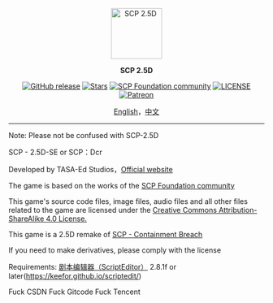<p align="center">
    <a href="https://www.tasaed.top" target="_blank" rel="noopener noreferrer">
        <img width="100" src="https://s2.loli.net/2024/07/22/zptoSGinU3s1Q45.png" alt="SCP 2.5D" />
    </a>
</p>

<p align="center"><b>SCP 2.5D</b></p>

<p align="center">
<a href="https://github.com/TASA-Ed/scp25d-SE/releases"><img alt="GitHub release" src="https://img.shields.io/github/v/release/TASA-Ed/scp25d-SE.svg?style=flat-square&include_prereleases"/></a>
<a href="https://github.com/TASA-Ed/scp25d-SE/stargazers"><img alt="Stars" src="https://img.shields.io/github/stars/TASA-Ed/scp25d-SE?color=8ef6e4&style=flat-square"/></a>
<a href="https://scp-wiki.wikidot.com/"><img alt="SCP Foundation community" src="https://img.shields.io/badge/SCP%20Foundation-gray?style=flat-square&logo=scpfoundation"/></a>
<a href="https://creativecommons.org/licenses/by-sa/4.0/"><img alt="LICENSE" src="https://img.shields.io/badge/CC--BY--SA%204.0-blue?style=flat-square&color=dddddd&labelColor=dddddd&logo=creativecommons&logoColor=000000"/></a>
<a href="https://www.patreon.com/tasaed"><img alt="Patreon" src="https://img.shields.io/badge/Patreon-yellow?style=flat-square&logo=patreon"/></a>
</p>

<p align="center">
<a href="README.md">English</a>，<a href="README_zh_CN.md">中文</a>
</p>

---

Note: Please not be confused with SCP-2.5D

SCP - 2.5D-SE or SCP：Dcr

Developed by TASA-Ed Studios，[Official website](https://www.tasaed.top/)

The game is based on the works of the [SCP Foundation community](http://scp-wiki-cn.wikidot.com/ )

This game's source code files, image files, audio files and all other files related to the game are licensed under the [Creative Commons Attribution-ShareAlike 4.0 License.](https://creativecommons.org/licenses/by-sa/4.0/)

This game is a 2.5D remake of [SCP - Containment Breach](https://github.com/Regalis11/scpcb/ )

If you need to make derivatives, please comply with the license

Requirements: [剧本编辑器（ScriptEditor）](https://1drv.ms/u/c/568ae44e1937060b/EepQHHiC-mBMlwPKWunDKIgBCRMEhFDYhQf4QFsWI8GrWw?e=U0P75r) 2.8.1f or later(https://keefor.github.io/scriptedit/)

Fuck CSDN
Fuck Gitcode
Fuck Tencent

